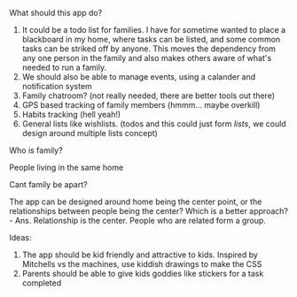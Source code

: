 What should this app do?

1. It could be a todo list for families. I have for sometime wanted to place a blackboard in my home, where tasks can be listed, and some common tasks can be striked off by anyone. This moves the dependency from any one person in the family and also makes others aware of what's needed to run a family.
2. We should also be able to manage events, using a calander and notification system
3. Family chatroom? (not really needed, there are better tools out there)
4. GPS based tracking of family members (hmmm... maybe overkill)
5. Habits tracking (hell yeah!)
6. General lists like wishlists. (todos and this could just form _lists_, we could design around multiple lists concept)

Who is family?

People living in the same home

Cant family be apart?

The app can be designed around home being the center point, or the relationships between people being the center? Which is a better approach? - Ans. Relationship is the center. People who are related form a group.

Ideas:

1. The app should be kid friendly and attractive to kids. Inspired by Mitchells vs the machines, use kiddish drawings to make the CSS
2. Parents should be able to give kids goddies like stickers for a task completed




